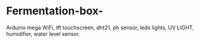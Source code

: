 # Fermentation-box-
Arduino mega WiFi, tft touchscreen, dht21, ph sensor, leds lights, UV LIGHT,  humidifier, water level sensor. 
